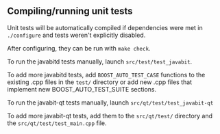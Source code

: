 Compiling/running unit tests
------------------------------------

Unit tests will be automatically compiled if dependencies were met in `./configure`
and tests weren't explicitly disabled.

After configuring, they can be run with `make check`.

To run the javabitd tests manually, launch `src/test/test_javabit`.

To add more javabitd tests, add `BOOST_AUTO_TEST_CASE` functions to the existing
.cpp files in the `test/` directory or add new .cpp files that
implement new BOOST_AUTO_TEST_SUITE sections.

To run the javabit-qt tests manually, launch `src/qt/test/test_javabit-qt`

To add more javabit-qt tests, add them to the `src/qt/test/` directory and
the `src/qt/test/test_main.cpp` file.
